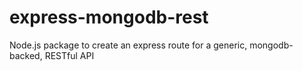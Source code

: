 # express-mongodb-rest
Node.js package to create an express route for a generic, mongodb-backed, RESTful API
